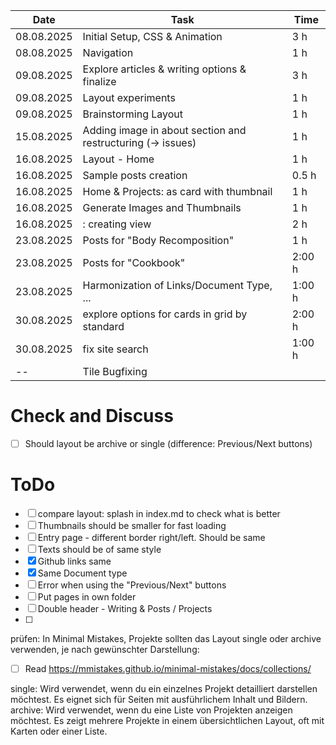 | Date       | Task        | Time   |
|------------|-------------|--------|
|       08.08.2025     |  Initial Setup, CSS & Animation      |   3 h    |
|       08.08.2025     |  Navigation      |   1 h    |
|       09.08.2025     |  Explore articles & writing options & finalize      |   3 h    |
|       09.08.2025     |  Layout experiments      |   1 h    |
|       09.08.2025     |  Brainstorming Layout      |  1 h    |
|       15.08.2025     |  Adding image in about section and restructuring (-> issues)      |  1 h    |
|       16.08.2025     |  Layout - Home      |  1 h    |
|       16.08.2025     |  Sample posts creation      |  0.5 h    |
|       16.08.2025     |  Home & Projects: as card with thumbnail      |  1 h    |
|       16.08.2025     |  Generate Images and Thumbnails      |  1 h    |
|       16.08.2025     |  : creating view      |  2 h    |
|       23.08.2025     |  Posts for "Body Recomposition"      |  1 h    |
|       23.08.2025     |  Posts for "Cookbook"      |  2:00 h    |
|       23.08.2025     |  Harmonization of Links/Document Type, ...      |  1:00 h    |
|       30.08.2025     |  explore options for cards in grid by standard      |  2:00 h    |
|       30.08.2025     |  fix site search      |  1:00 h    |
|       --     |  Tile Bugfixing      |      |

# Check and Discuss
-[ ] Should layout be archive or single (difference: Previous/Next buttons)

# ToDo
-[ ] compare layout: splash in index.md to check what is better
-[ ] Thumbnails should be smaller for fast loading
-[ ] Entry page - different border right/left. Should be same
-[ ] Texts should be of same style
-[x] Github links same
-[x] Same Document type
-[ ] Error when using the "Previous/Next" buttons
-[ ] Put pages in own folder
-[ ] Double header - Writing & Posts / Projects
-[ ] 
prüfen: In Minimal Mistakes, Projekte sollten das Layout single oder archive verwenden, je nach gewünschter Darstellung:

- [ ] Read https://mmistakes.github.io/minimal-mistakes/docs/collections/

single:
Wird verwendet, wenn du ein einzelnes Projekt detailliert darstellen möchtest.
Es eignet sich für Seiten mit ausführlichem Inhalt und Bildern.
archive:
Wird verwendet, wenn du eine Liste von Projekten anzeigen möchtest.
Es zeigt mehrere Projekte in einem übersichtlichen Layout, oft mit Karten oder einer Liste.
